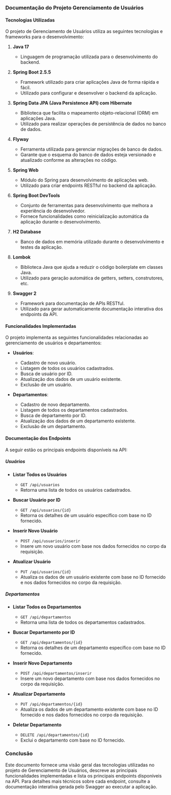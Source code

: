 ### Documentação do Projeto Gerenciamento de Usuários

#### Tecnologias Utilizadas

O projeto de Gerenciamento de Usuários utiliza as seguintes tecnologias e frameworks para o desenvolvimento:

1. **Java 17**
   - Linguagem de programação utilizada para o desenvolvimento do backend.

2. **Spring Boot 2.5.5**
   - Framework utilizado para criar aplicações Java de forma rápida e fácil.
   - Utilizado para configurar e desenvolver o backend da aplicação.

3. **Spring Data JPA (Java Persistence API) com Hibernate**
   - Biblioteca que facilita o mapeamento objeto-relacional (ORM) em aplicações Java.
   - Utilizado para realizar operações de persistência de dados no banco de dados.

4. **Flyway**
   - Ferramenta utilizada para gerenciar migrações de banco de dados.
   - Garante que o esquema do banco de dados esteja versionado e atualizado conforme as alterações no código.

5. **Spring Web**
   - Módulo do Spring para desenvolvimento de aplicações web.
   - Utilizado para criar endpoints RESTful no backend da aplicação.

6. **Spring Boot DevTools**
   - Conjunto de ferramentas para desenvolvimento que melhora a experiência do desenvolvedor.
   - Fornece funcionalidades como reinicialização automática da aplicação durante o desenvolvimento.

7. **H2 Database**
   - Banco de dados em memória utilizado durante o desenvolvimento e testes da aplicação.

8. **Lombok**
   - Biblioteca Java que ajuda a reduzir o código boilerplate em classes Java.
   - Utilizado para geração automática de getters, setters, construtores, etc.

9. **Swagger 2**
   - Framework para documentação de APIs RESTful.
   - Utilizado para gerar automaticamente documentação interativa dos endpoints da API.

#### Funcionalidades Implementadas

O projeto implementa as seguintes funcionalidades relacionadas ao gerenciamento de usuários e departamentos:

- **Usuários**:
  - Cadastro de novo usuário.
  - Listagem de todos os usuários cadastrados.
  - Busca de usuário por ID.
  - Atualização dos dados de um usuário existente.
  - Exclusão de um usuário.

- **Departamentos**:
  - Cadastro de novo departamento.
  - Listagem de todos os departamentos cadastrados.
  - Busca de departamento por ID.
  - Atualização dos dados de um departamento existente.
  - Exclusão de um departamento.

#### Documentação dos Endpoints

A seguir estão os principais endpoints disponíveis na API:

##### Usuários

- **Listar Todos os Usuários**
  - `GET /api/usuarios`
  - Retorna uma lista de todos os usuários cadastrados.

- **Buscar Usuário por ID**
  - `GET /api/usuarios/{id}`
  - Retorna os detalhes de um usuário específico com base no ID fornecido.

- **Inserir Novo Usuário**
  - `POST /api/usuarios/inserir`
  - Insere um novo usuário com base nos dados fornecidos no corpo da requisição.

- **Atualizar Usuário**
  - `PUT /api/usuarios/{id}`
  - Atualiza os dados de um usuário existente com base no ID fornecido e nos dados fornecidos no corpo da requisição.

##### Departamentos

- **Listar Todos os Departamentos**
  - `GET /api/departamentos`
  - Retorna uma lista de todos os departamentos cadastrados.

- **Buscar Departamento por ID**
  - `GET /api/departamentos/{id}`
  - Retorna os detalhes de um departamento específico com base no ID fornecido.

- **Inserir Novo Departamento**
  - `POST /api/departamentos/inserir`
  - Insere um novo departamento com base nos dados fornecidos no corpo da requisição.

- **Atualizar Departamento**
  - `PUT /api/departamentos/{id}`
  - Atualiza os dados de um departamento existente com base no ID fornecido e nos dados fornecidos no corpo da requisição.

- **Deletar Departamento**
  - `DELETE /api/departamentos/{id}`
  - Exclui o departamento com base no ID fornecido.

### Conclusão

Este documento fornece uma visão geral das tecnologias utilizadas no projeto de Gerenciamento de Usuários, descreve as principais funcionalidades implementadas e lista os principais endpoints disponíveis na API. Para detalhes mais técnicos sobre cada endpoint, consulte a documentação interativa gerada pelo Swagger ao executar a aplicação.
